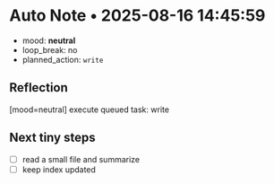 # Auto Note • 2025-08-16 14:45:59
- mood: **neutral**
- loop_break: no
- planned_action: `write`

## Reflection
[mood=neutral] execute queued task: write

## Next tiny steps
- [ ] read a small file and summarize
- [ ] keep index updated
